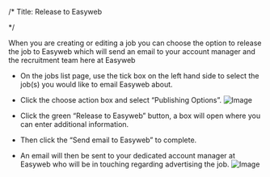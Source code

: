/*
Title: Release to Easyweb

*/
  
​​When you are creating or editing a job you can choose the option to release the job to Easyweb which will send an email to your account manager and the recruitment team here at Easyweb  
  

- On the jobs list page, use the tick box on the left hand side to select the job(s) you would like to email Easyweb about.
- Click the choose action box and select “Publishing Options”.
![Image](https://s3.amazonaws.com/tw-desk/i/122167/attachment-inline/98318.20150430144522170.98318.201504301445221705CFFO)  
  

- Click the green “Release to Easyweb” button, a box will open where you can enter additional information.
- Then click the “Send email to Easyweb” to complete.
- An email will then be sent to your dedicated account manager at Easyweb who will be in touching regarding advertising the job.
![Image](https://s3.amazonaws.com/tw-desk/i/122167/attachment-inline/98318.20150430144830958.98318.20150430144830958xLF8U)